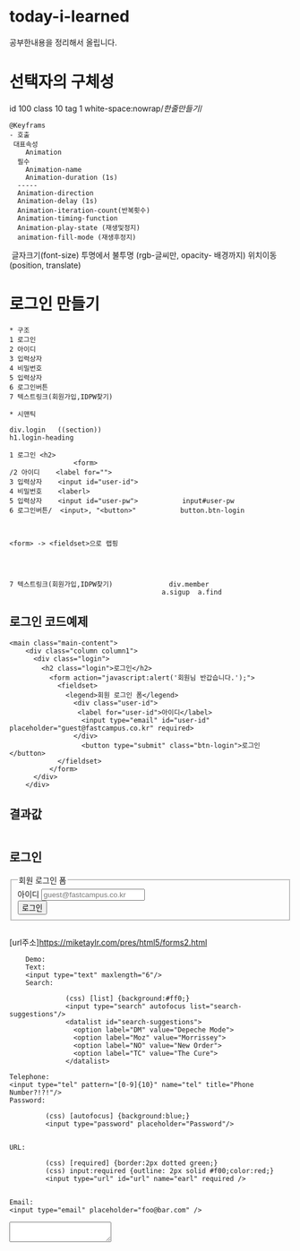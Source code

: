 # today-i-learned
공부한내용을 정리해서 올립니다.

# 선택자의 구체성
id 100
class 10
tag 1
white-space:nowrap/*한줄만들기*/
```
@Keyframs
- 호출
 대표속성
    Animation
  필수  
    Animation-name
    Animation-duration (1s)
  -----
  Animation-direction
  Animation-delay (1s)
  Animation-iteration-count(반복횟수)
  Animation-timing-function
  Animation-play-state (재생및정지)
  animation-fill-mode (재생후정지)

```
   글자크기(font-size)
   투명에서 불투명 (rgb-글씨만,
     opacity- 배경까지)
   위치이동(position, translate)

# 로그인 만들기

```
* 구조
1 로그인
2 아이디
3 입력상자
4 비밀번호
5 입력상자
6 로그인버튼
7 텍스트링크(회원가입,IDPW찾기)
```

```
* 시맨틱

div.login   ((section))
h1.login-heading      

1 로그인 <h2>
                <form>
/2 아이디    <label for="">         
3 입력상자    <input id="user-id">
4 비밀번호    <laberl>
5 입력상자    <input id="user-pw">           input#user-pw
6 로그인버튼/  <input>, "<button>"           button.btn-login



<form> -> <fieldset>으로 랩핑




7 텍스트링크(회원가입,IDPW찾기)              div.member
                                      a.sigup  a.find
```

## 로그인 코드예제
```
<main class="main-content">
    <div class="column column1">
      <div class="login">
        <h2 class="login">로그인</h2>
          <form action="javascript:alert('회원님 반갑습니다.');">
            <fieldset>
              <legend>회원 로그인 폼</legend>
                <div class="user-id">
                 <label for="user-id">아이디</label>
                  <input type="email" id="user-id" placeholder="guest@fastcampus.co.kr" required>
                </div>
                  <button type="submit" class="btn-login">로그인</button>
            </fieldset>
          </form>
      </div>
    </div>

```
## 결과값
<main class="main-content">
    <div class="column column1">
      <div class="login">
        <h2 class="login">로그인</h2>
          <form action="javascript:alert('회원님 반갑습니다.');">
            <fieldset>
              <legend>회원 로그인 폼</legend>
                <div class="user-id">
                 <label for="user-id">아이디</label>
                  <input type="email" id="user-id" placeholder="guest@fastcampus.co.kr" required>
                </div>
                  <button type="submit" class="btn-login">로그인</button>
            </fieldset>
          </form>
      </div>
    </div>



[url주소]https://miketaylr.com/pres/html5/forms2.html
```
    Demo:
    Text:
    <input type="text" maxlength="6"/>
    Search:

              (css) [list] {background:#ff0;}
              <input type="search" autofocus list="search-suggestions"/>
              <datalist id="search-suggestions">
                <option label="DM" value="Depeche Mode">
                <option label="Moz" value="Morrissey">
                <option label="NO" value="New Order">
                <option label="TC" value="The Cure">
              </datalist>
```


```
Telephone:
<input type="tel" pattern="[0-9]{10}" name="tel" title="Phone Number?!?!"/>
Password:

         (css) [autofocus] {background:blue;}  
         <input type="password" placeholder="Password"/>


URL:

         (css) [required] {border:2px dotted green;}
         (css) input:required {outline: 2px solid #f00;color:red;}  
         <input type="url" id="url" name="earl" required />


Email:
<input type="email" placeholder="foo@bar.com" />
```

<textarea row="10" column="50">

</textarea>